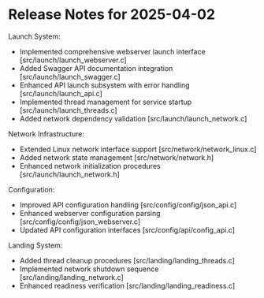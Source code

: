 # Release Notes for 2025-04-02

Launch System:

- Implemented comprehensive webserver launch interface [src/launch/launch_webserver.c]
- Added Swagger API documentation integration [src/launch/launch_swagger.c]
- Enhanced API launch subsystem with error handling [src/launch/launch_api.c]
- Implemented thread management for service startup [src/launch/launch_threads.c]
- Added network dependency validation [src/launch/launch_network.c]

Network Infrastructure:

- Extended Linux network interface support [src/network/network_linux.c]
- Added network state management [src/network/network.h]
- Enhanced network initialization procedures [src/launch/launch_network.h]

Configuration:

- Improved API configuration handling [src/config/config/json_api.c]
- Enhanced webserver configuration parsing [src/config/config/json_webserver.c]
- Updated API configuration interfaces [src/config/api/config_api.c]

Landing System:

- Added thread cleanup procedures [src/landing/landing_threads.c]
- Implemented network shutdown sequence [src/landing/landing_network.c]
- Enhanced readiness verification [src/landing/landing_readiness.c]